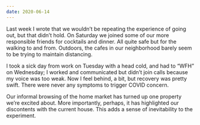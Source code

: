 ```yaml
---
date: 2020-06-14
---
```


Last week I wrote that we wouldn’t be repeating the experience of going out, but that didn’t hold. On Saturday we joined some of our more responsible friends for cocktails and dinner. All quite safe but for the walking to and from. Outdoors, the cafes in our neighborhood barely seem to be trying to maintain distancing.

I took a sick day from work on Tuesday with a head cold, and had to “WFH” on Wednesday; I worked and communicated but didn’t join calls because my voice was too weak. Now I feel behind, a bit, but recovery was pretty swift. There were never any symptoms to trigger COVID concern.

Our informal browsing of the home market has turned up one property we’re excited about. More importantly, perhaps, it has highlighted our discontents with the current house. This adds a sense of inevitability to the experiment.
